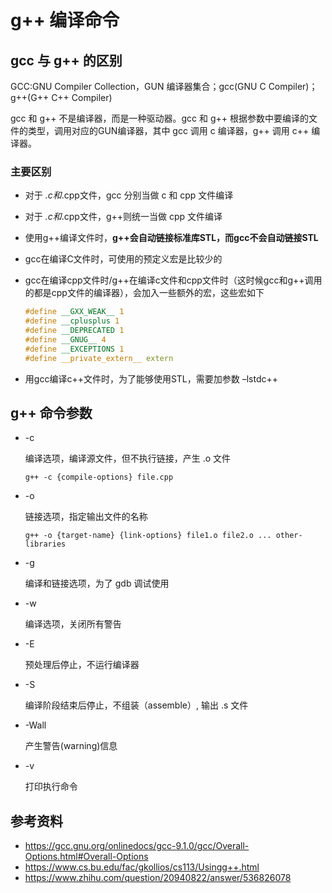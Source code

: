 # g++ 编译命令

## gcc 与 g++ 的区别

GCC:GNU Compiler Collection，GUN 编译器集合；gcc(GNU C Compiler)；g++(G++ C++ Compiler)

gcc 和 g++ 不是编译器，而是一种驱动器。gcc 和 g++ 根据参数中要编译的文件的类型，调用对应的GUN编译器，其中 gcc 调用 c 编译器，g++ 调用 c++ 编译器。

### 主要区别

* 对于 *.c和*.cpp文件，gcc 分别当做 c 和 cpp 文件编译

*  对于 *.c和*.cpp文件，g++则统一当做 cpp 文件编译

* 使用g++编译文件时，**g++会自动链接标准库STL，而gcc不会自动链接STL**

* gcc在编译C文件时，可使用的预定义宏是比较少的

* gcc在编译cpp文件时/g++在编译c文件和cpp文件时（这时候gcc和g++调用的都是cpp文件的编译器），会加入一些额外的宏，这些宏如下

  ```c++
  #define __GXX_WEAK__ 1
  #define __cplusplus 1
  #define __DEPRECATED 1
  #define __GNUG__ 4
  #define __EXCEPTIONS 1
  #define __private_extern__ extern
  
  ```

* 用gcc编译c++文件时，为了能够使用STL，需要加参数 –lstdc++

## g++ 命令参数

* -c

  编译选项，编译源文件，但不执行链接，产生 .o 文件

  ```
  g++ -c {compile-options} file.cpp
  ```

* -o

  链接选项，指定输出文件的名称

  ```
  g++ -o {target-name} {link-options} file1.o file2.o ... other-libraries
  ```

* -g

  编译和链接选项，为了 gdb 调试使用

* -w

  编译选项，关闭所有警告

* -E

  预处理后停止，不运行编译器

* -S

  编译阶段结束后停止，不组装（assemble）, 输出 .s 文件

* -Wall

  产生警告(warning)信息

* -v

  打印执行命令

## 参考资料

* <https://gcc.gnu.org/onlinedocs/gcc-9.1.0/gcc/Overall-Options.html#Overall-Options>
* <https://www.cs.bu.edu/fac/gkollios/cs113/Usingg++.html>
* <https://www.zhihu.com/question/20940822/answer/536826078>
